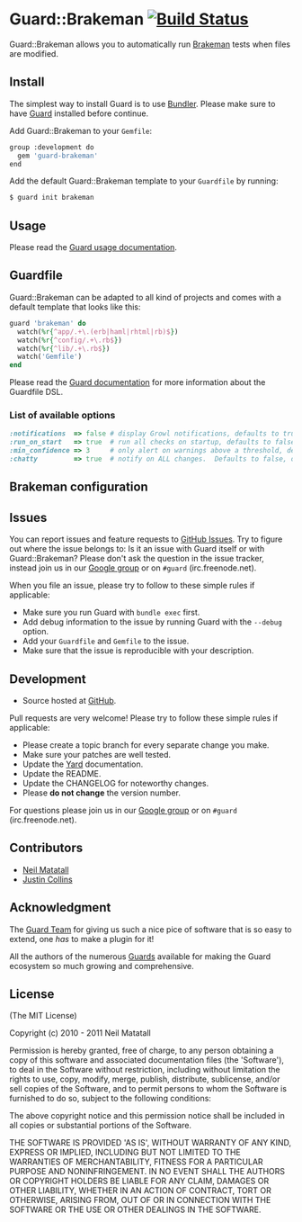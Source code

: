 # Guard::Brakeman [![Build Status](https://secure.travis-ci.org/oreoshake/guard-brakeman.png)](http://travis-ci.org/oreoshake/guard-brakeman)

Guard::Brakeman allows you to automatically run [Brakeman](http://brakemanscanner.org/) tests when files are modified.


## Install

The simplest way to install Guard is to use [Bundler](http://gembundler.com/).
Please make sure to have [Guard](https://github.com/guard/guard) installed before continue.

Add Guard::Brakeman to your `Gemfile`:

```bash
group :development do
  gem 'guard-brakeman'
end
```

Add the default Guard::Brakeman template to your `Guardfile` by running:

```bash
$ guard init brakeman
```

## Usage

Please read the [Guard usage documentation](https://github.com/guard/guard#readme).

## Guardfile

Guard::Brakeman can be adapted to all kind of projects and comes with a default template that looks like this:

```ruby
guard 'brakeman' do
  watch(%r{^app/.+\.(erb|haml|rhtml|rb)$})
  watch(%r{^config/.+\.rb$})
  watch(%r{^lib/.+\.rb$})
  watch('Gemfile')
end
```

Please read the [Guard documentation](http://github.com/guard/guard#readme) for more information about the Guardfile DSL.



### List of available options

```ruby
:notifications  => false # display Growl notifications, defaults to true
:run_on_start   => true  # run all checks on startup, defaults to false
:min_confidence => 3     # only alert on warnings above a threshold, defaults to 1
:chatty         => true  # notify on ALL changes.  Defaults to false, only new or fixed warnings trigger a Growl
```

## Brakeman configuration

Issues
------

You can report issues and feature requests to [GitHub Issues](https://github.com/oreoshake/guard-brakeman/issues). Try to figure out
where the issue belongs to: Is it an issue with Guard itself or with Guard::Brakeman? Please don't
ask the question in the issue tracker, instead join us in our [Google group](http://groups.google.com/group/guard-dev) or on
`#guard` (irc.freenode.net).

When you file an issue, please try to follow to these simple rules if applicable:

* Make sure you run Guard with `bundle exec` first.
* Add debug information to the issue by running Guard with the `--debug` option.
* Add your `Guardfile` and `Gemfile` to the issue.
* Make sure that the issue is reproducible with your description.

## Development

- Source hosted at [GitHub](https://github.com/netzpirat/guard-brakeman).

Pull requests are very welcome! Please try to follow these simple rules if applicable:

* Please create a topic branch for every separate change you make.
* Make sure your patches are well tested.
* Update the [Yard](http://yardoc.org/) documentation.
* Update the README.
* Update the CHANGELOG for noteworthy changes.
* Please **do not change** the version number.

For questions please join us in our [Google group](http://groups.google.com/group/guard-dev) or on
`#guard` (irc.freenode.net).

## Contributors

* [Neil Matatall](https://github.com/oreoshake)
* [Justin Collins](https://github.com/presidentbeef)

## Acknowledgment

The [Guard Team](https://github.com/guard/guard/contributors) for giving us such a nice pice of software
that is so easy to extend, one *has* to make a plugin for it!

All the authors of the numerous [Guards](http://github.com/guard) available for making the Guard ecosystem
so much growing and comprehensive.

## License

(The MIT License)

Copyright (c) 2010 - 2011 Neil Matatall

Permission is hereby granted, free of charge, to any person obtaining
a copy of this software and associated documentation files (the
'Software'), to deal in the Software without restriction, including
without limitation the rights to use, copy, modify, merge, publish,
distribute, sublicense, and/or sell copies of the Software, and to
permit persons to whom the Software is furnished to do so, subject to
the following conditions:

The above copyright notice and this permission notice shall be
included in all copies or substantial portions of the Software.

THE SOFTWARE IS PROVIDED 'AS IS', WITHOUT WARRANTY OF ANY KIND,
EXPRESS OR IMPLIED, INCLUDING BUT NOT LIMITED TO THE WARRANTIES OF
MERCHANTABILITY, FITNESS FOR A PARTICULAR PURPOSE AND NONINFRINGEMENT.
IN NO EVENT SHALL THE AUTHORS OR COPYRIGHT HOLDERS BE LIABLE FOR ANY
CLAIM, DAMAGES OR OTHER LIABILITY, WHETHER IN AN ACTION OF CONTRACT,
TORT OR OTHERWISE, ARISING FROM, OUT OF OR IN CONNECTION WITH THE
SOFTWARE OR THE USE OR OTHER DEALINGS IN THE SOFTWARE.